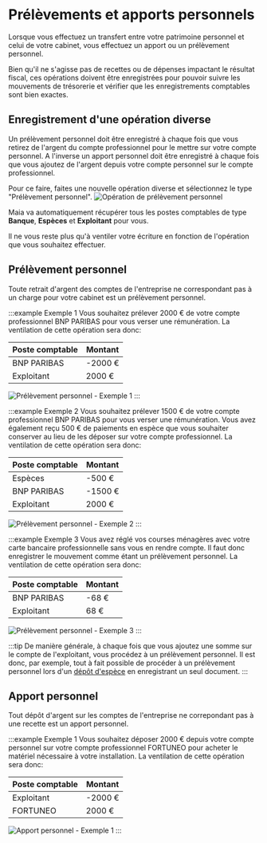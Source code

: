 # Prélèvements et apports personnels

Lorsque vous effectuez un transfert entre votre patrimoine personnel et celui de votre cabinet, vous effectuez un apport ou un prélèvement personnel.

Bien qu'il ne s'agisse pas de recettes ou de dépenses impactant le résultat fiscal, ces opérations doivent être enregistrées pour pouvoir suivre les mouvements de trésorerie et vérifier que les enregistrements comptables sont bien exactes.

## Enregistrement d'une opération diverse

Un prélèvement personnel doit être enregistré à chaque fois que vous retirez de l'argent du compte professionnel pour le mettre sur votre compte personnel.
A l'inverse un apport personnel doit être enregistré à chaque fois que vous ajoutez de l'argent depuis votre compte personnel sur le compte professionnel.

Pour ce faire, faites une nouvelle opération diverse et sélectionnez le type "Prélèvement personnel".
![Opération de prélèvement personnel](/img/accounting/personal_debit_credit/personal_debit_credit.png)

Maia va automatiquement récupérer tous les postes comptables de type __Banque__, __Espèces__ et __Exploitant__ pour vous.

Il ne vous reste plus qu'à ventiler votre écriture en fonction de l'opération que vous souhaitez effectuer.

## Prélèvement personnel

Toute retrait d'argent des comptes de l'entreprise ne correspondant pas à un charge pour votre cabinet est un prélèvement personnel.

:::example Exemple 1
Vous souhaitez prélever 2000 € de votre compte professionnel BNP PARIBAS pour vous verser une rémunération.
La ventilation de cette opération sera donc:

|Poste comptable|Montant|
|---------------|-------|
|BNP PARIBAS    |-2000 €|
|Exploitant     |2000 € |

![Prélèvement personnel - Exemple 1](/img/accounting/personal_debit_credit/personal_debit_example_1.png)
:::

:::example Exemple 2
Vous souhaitez prélever 1500 € de votre compte professionnel BNP PARIBAS pour vous verser une rémunération.
Vous avez également reçu 500 € de paiements en espèce que vous souhaiter conserver au lieu de les déposer sur votre compte professionnel.
La ventilation de cette opération sera donc:

|Poste comptable|Montant|
|---------------|-------|
|Espèces        |-500 € |
|BNP PARIBAS    |-1500 €|
|Exploitant     |2000 € |

![Prélèvement personnel - Exemple 2](/img/accounting/personal_debit_credit/personal_debit_example_2.png)
:::

:::example Exemple 3
Vous avez réglé vos courses ménagères avec votre carte bancaire professionnelle sans vous en rendre compte.
Il faut donc enregistrer le mouvement comme étant un prélèvement personnel.
La ventilation de cette opération sera donc:

|Poste comptable|Montant|
|---------------|-------|
|BNP PARIBAS    |-68 €|
|Exploitant     |68 € |

![Prélèvement personnel - Exemple 3](/img/accounting/personal_debit_credit/personal_debit_example_3.png)
:::


:::tip
De manière générale, à chaque fois que vous ajoutez une somme sur le compte de l'exploitant, vous procédez à un prélèvement personnel.
Il est donc, par exemple, tout à fait possible de procéder à un prélèvement personnel lors d'un [dépôt d'espèce](/maia/comptabilite/depot-especes/) en enregistrant un seul document.
:::

## Apport personnel

Tout dépôt d'argent sur les comptes de l'entreprise ne correpondant pas à une recette est un apport personnel.

:::example Exemple 1
Vous souhaitez déposer 2000 € depuis votre compte personnel sur votre compte professionnel FORTUNEO pour acheter le matériel nécessaire à votre installation.
La ventilation de cette opération sera donc:

|Poste comptable|Montant|
|---------------|-------|
|Exploitant     |-2000 €|
|FORTUNEO       |2000 € |

![Apport personnel - Exemple 1](/img/accounting/personal_debit_credit/personal_credit_example_1.png)
:::